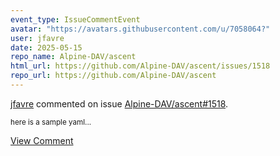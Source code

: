 ```yaml
---
event_type: IssueCommentEvent
avatar: "https://avatars.githubusercontent.com/u/7058064?"
user: jfavre
date: 2025-05-15
repo_name: Alpine-DAV/ascent
html_url: https://github.com/Alpine-DAV/ascent/issues/1518
repo_url: https://github.com/Alpine-DAV/ascent
---
```


<a href='https://github.com/jfavre' target='_blank'>jfavre</a> commented on issue <a href='https://github.com/Alpine-DAV/ascent/issues/1518' target='_blank'>Alpine-DAV/ascent#1518</a>.

<small>here is a sample yaml...</small>

<a href='https://github.com/Alpine-DAV/ascent/issues/1518' target='_blank'>View Comment</a>